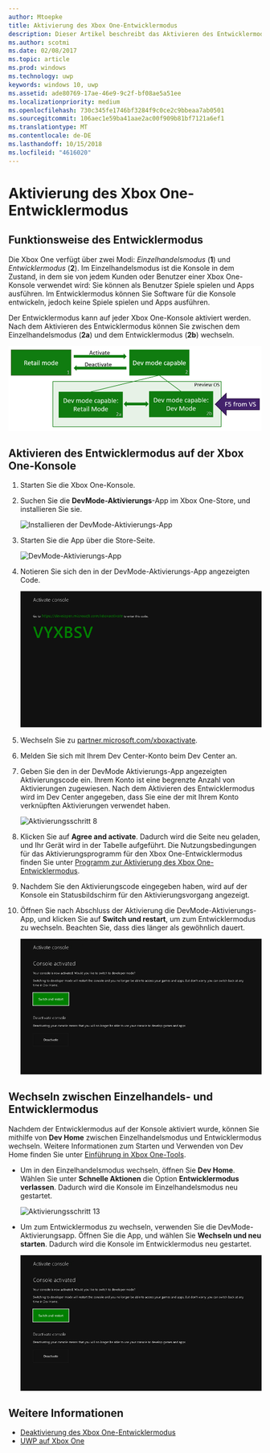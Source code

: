 ```yaml
---
author: Mtoepke
title: Aktivierung des Xbox One-Entwicklermodus
description: Dieser Artikel beschreibt das Aktivieren des Entwicklermodus, sodass Sie zwischen Retailmodus und Entwicklermodus wechseln können.
ms.author: scotmi
ms.date: 02/08/2017
ms.topic: article
ms.prod: windows
ms.technology: uwp
keywords: windows 10, uwp
ms.assetid: ade80769-17ae-46e9-9c2f-bf08ae5a51ee
ms.localizationpriority: medium
ms.openlocfilehash: 730c345fe1746bf3284f9c0ce2c9bbeaa7ab0501
ms.sourcegitcommit: 106aec1e59ba41aae2ac00f909b81bf7121a6ef1
ms.translationtype: MT
ms.contentlocale: de-DE
ms.lasthandoff: 10/15/2018
ms.locfileid: "4616020"
---
```

# <a name="xbox-one-developer-mode-activation"></a>Aktivierung des Xbox One-Entwicklermodus

## <a name="how-developer-mode-works"></a>Funktionsweise des Entwicklermodus
Die Xbox One verfügt über zwei Modi: *Einzelhandelsmodus* (**1**) und *Entwicklermodus* (**2**). Im Einzelhandelsmodus ist die Konsole in dem Zustand, in dem sie von jedem Kunden oder Benutzer einer Xbox One-Konsole verwendet wird: Sie können als Benutzer Spiele spielen und Apps ausführen. Im Entwicklermodus können Sie Software für die Konsole entwickeln, jedoch keine Spiele spielen und Apps ausführen.

Der Entwicklermodus kann auf jeder Xbox One-Konsole aktiviert werden. Nach dem Aktivieren des Entwicklermodus können Sie zwischen dem Einzelhandelsmodus (**2a**) und dem Entwicklermodus (**2b**) wechseln.

![Xbox One-Modi](images/dev-mode-flow.png)

## <a name="activate-developer-mode-on-your-retail-xbox-one-console"></a>Aktivieren des Entwicklermodus auf der Xbox One-Konsole

1.  Starten Sie die Xbox One-Konsole.

2.  Suchen Sie die **DevMode-Aktivierungs**-App im Xbox One-Store, und installieren Sie sie.

    ![Installieren der DevMode-Aktivierungs-App](images/devkit-activation-1.png)

3.  Starten Sie die App über die Store-Seite.

    ![DevMode-Aktivierungs-App](images/devkit-activation-2.png)

4.  Notieren Sie sich den in der DevMode-Aktivierungs-App angezeigten Code.

    ![Aktivierungsschritt 5](images/activation-step-5.png)  
    
5.  Wechseln Sie zu [partner.microsoft.com/xboxactivate](https://partner.microsoft.com/xboxactivate).

6.  Melden Sie sich mit Ihrem Dev Center-Konto beim Dev Center an.

7.  Geben Sie den in der DevMode Aktivierungs-App angezeigten Aktivierungscode ein. Ihrem Konto ist eine begrenzte Anzahl von Aktivierungen zugewiesen. Nach dem Aktivieren des Entwicklermodus wird im Dev Center angegeben, dass Sie eine der mit Ihrem Konto verknüpften Aktivierungen verwendet haben.

    ![Aktivierungsschritt 8](images/activation-step-8-rs2.png)    
    
8.  Klicken Sie auf **Agree and activate**. Dadurch wird die Seite neu geladen, und Ihr Gerät wird in der Tabelle aufgeführt. Die Nutzungsbedingungen für das Aktivierungsprogramm für den Xbox One-Entwicklermodus finden Sie unter [Programm zur Aktivierung des Xbox One-Entwicklermodus](http://go.microsoft.com/fwlink/p/?LinkId=760399).

9.  Nachdem Sie den Aktivierungscode eingegeben haben, wird auf der Konsole ein Statusbildschirm für den Aktivierungsvorgang angezeigt.  
    
10. Öffnen Sie nach Abschluss der Aktivierung die DevMode-Aktivierungs-App, und klicken Sie auf **Switch und restart**, um zum Entwicklermodus zu wechseln. Beachten Sie, dass dies länger als gewöhnlich dauert.

    ![Aktivierungsschritt 12](images/activation-step-12.png)   

## <a name="switch-between-retail-and-developer-mode"></a>Wechseln zwischen Einzelhandels- und Entwicklermodus
Nachdem der Entwicklermodus auf der Konsole aktiviert wurde, können Sie mithilfe von **Dev Home** zwischen Einzelhandelsmodus und Entwicklermodus wechseln. Weitere Informationen zum Starten und Verwenden von Dev Home finden Sie unter [Einführung in Xbox One-Tools](introduction-to-xbox-tools.md).

* Um in den Einzelhandelsmodus wechseln, öffnen Sie **Dev Home**. Wählen Sie unter **Schnelle Aktionen** die Option **Entwicklermodus verlassen**. Dadurch wird die Konsole im Einzelhandelsmodus neu gestartet.    

  ![Aktivierungsschritt 13](images/activation-step-13-rs4.png)  
  
* Um zum Entwicklermodus zu wechseln, verwenden Sie die DevMode-Aktivierungsapp. Öffnen Sie die App, und wählen Sie **Wechseln und neu starten**. Dadurch wird die Konsole im Entwicklermodus neu gestartet.  

  ![Aktivierungsschritt 14](images/activation-step-12.png)  

## <a name="see-also"></a>Weitere Informationen
- [Deaktivierung des Xbox One-Entwicklermodus](devkit-deactivation.md)
- [UWP auf Xbox One](index.md)
